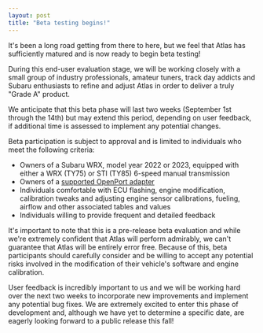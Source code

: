 ```yaml
---
layout: post
title: "Beta testing begins!"
---
```


It's been a long road getting from there to here, but we feel that Atlas has sufficiently matured and is now ready to begin beta testing!

During this end-user evaluation stage, we will be working closely with a small group of industry professionals, amateur tuners, track day addicts and Subaru enthusiasts to refine and adjust Atlas in order to deliver a truly "Grade A" product.

We anticipate that this beta phase will last two weeks (September 1st through the 14th) but may extend this period, depending on user feedback, if additional time is assessed to implement any potential changes.

Beta participation is subject to approval and is limited to individuals who meet the following criteria:

* Owners of a Subaru WRX, model year 2022 or 2023, equipped with either a WRX (TY75) or STI (TY85) 6-speed manual transmission
* Owners of a [supported OpenPort adapter](https://atlasopensource.org/support.html)
* Individuals comfortable with ECU flashing, engine modification, calibration tweaks and adjusting engine sensor calibrations, fueling, airflow and other associated tables and values
* Individuals willing to provide frequent and detailed feedback

It's important to note that this is a pre-release beta evaluation and while we're extremely confident that Atlas will perform admirably, we can't guarantee that Atlas will be entirely error free. Because of this, beta participants should carefully consider and be willing to accept any potential risks involved in the modification of their vehicle's software and engine calibration.

User feedback is incredibly important to us and we will be working hard over the next two weeks to incorporate new improvements and implement any potential bug fixes.
We are extremely excited to enter this phase of development and, although we have yet to determine a specific date, are eagerly looking forward to a public release this fall!

